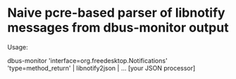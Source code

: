 # Naive pcre-based parser of libnotify messages from dbus-monitor output

Usage:

 dbus-monitor 'interface=org.freedesktop.Notifications' 'type=method_return' | libnotify2json | ... [your JSON processor]
